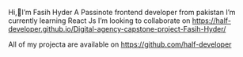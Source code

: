   Hi,👋I’m Fasih Hyder
  A Passinote frontend developer from pakistan
 I’m currently learning React Js
 I’m looking to collaborate on
 https://half-developer.github.io/Digital-agency-capstone-project-Fasih-Hyder/
  
 All of my projecta are available on
 https://github.com/half-developer

<!---
half-developer/half-developer is a ✨ special ✨ repository because its `README.md` (this file) appears on your GitHub profile.
You can click the Preview link to take a look at your changes.
--->
